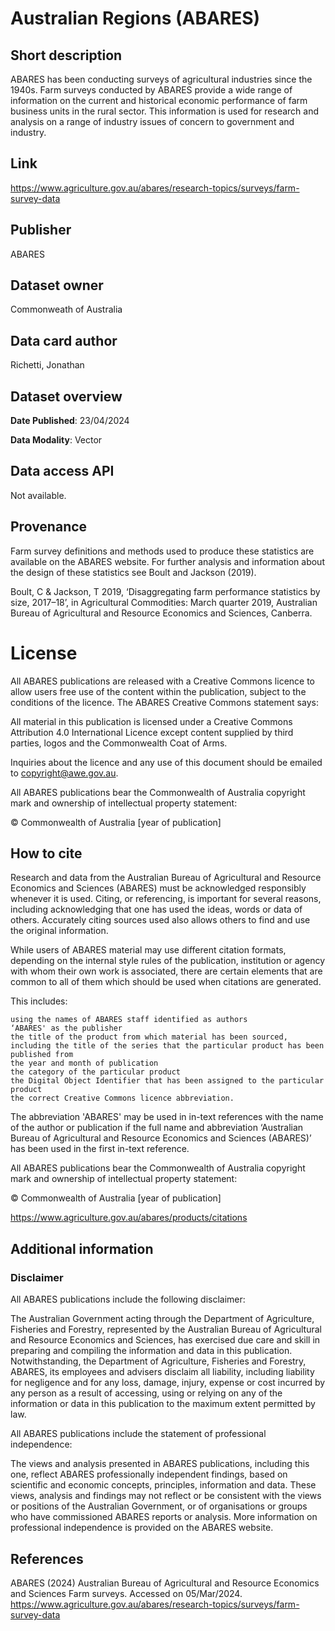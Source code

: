 # Australian Regions (ABARES)

## Short description

ABARES has been conducting surveys of agricultural industries since the 1940s. Farm surveys conducted by ABARES provide a wide range of information on the current and historical economic performance of farm business units in the rural sector. This information is used for research and analysis on a range of industry issues of concern to government and industry.

## Link
https://www.agriculture.gov.au/abares/research-topics/surveys/farm-survey-data

## Publisher
ABARES

## Dataset owner
Commonweath of Australia

## Data card author
Richetti, Jonathan

## Dataset overview

**Date Published**: 23/04/2024

**Data Modality**: Vector


## Data access API
Not available.

## Provenance 
Farm survey definitions and methods used to produce these statistics are available on the ABARES website. For further analysis and information about the design of these statistics see Boult and Jackson (2019).

Boult, C & Jackson, T 2019, ‘Disaggregating farm performance statistics by size, 2017–18’, in Agricultural Commodities: March quarter 2019, Australian Bureau of Agricultural and Resource Economics and Sciences, Canberra.

# License 
All ABARES publications are released with a Creative Commons licence to allow users free use of the content within the publication, subject to the conditions of the licence. The ABARES Creative Commons statement says:

All material in this publication is licensed under a Creative Commons Attribution 4.0 International Licence except content supplied by third parties, logos and the Commonwealth Coat of Arms.

Inquiries about the licence and any use of this document should be emailed to copyright@awe.gov.au.

All ABARES publications bear the Commonwealth of Australia copyright mark and ownership of intellectual property statement:

© Commonwealth of Australia [year of publication]


## How to cite
Research and data from the Australian Bureau of Agricultural and Resource Economics and Sciences (ABARES) must be acknowledged responsibly whenever it is used. Citing, or referencing, is important for several reasons, including acknowledging that one has used the ideas, words or data of others. Accurately citing sources used also allows others to find and use the original information.

While users of ABARES material may use different citation formats, depending on the internal style rules of the publication, institution or agency with whom their own work is associated, there are certain elements that are common to all of them which should be used when citations are generated.

This includes:

    using the names of ABARES staff identified as authors
    ‘ABARES' as the publisher
    the title of the product from which material has been sourced, including the title of the series that the particular product has been published from
    the year and month of publication
    the category of the particular product
    the Digital Object Identifier that has been assigned to the particular product
    the correct Creative Commons licence abbreviation.

The abbreviation 'ABARES' may be used in in-text references with the name of the author or publication if the full name and abbreviation ‘Australian Bureau of Agricultural and Resource Economics and Sciences (ABARES)’ has been used in the first in-text reference.

All ABARES publications bear the Commonwealth of Australia copyright mark and ownership of intellectual property statement:

© Commonwealth of Australia [year of publication]

https://www.agriculture.gov.au/abares/products/citations

## Additional information
### Disclaimer
All ABARES publications include the following disclaimer:

The Australian Government acting through the Department of Agriculture, Fisheries and Forestry, represented by the Australian Bureau of Agricultural and Resource Economics and Sciences, has exercised due care and skill in preparing and compiling the information and data in this publication. Notwithstanding, the Department of Agriculture, Fisheries and Forestry, ABARES, its employees and advisers disclaim all liability, including liability for negligence and for any loss, damage, injury, expense or cost incurred by any person as a result of accessing, using or relying on any of the information or data in this publication to the maximum extent permitted by law.


All ABARES publications include the statement of professional independence:

The views and analysis presented in ABARES publications, including this one, reflect ABARES professionally independent findings, based on scientific and economic concepts, principles, information and data. These views, analysis and findings may not reflect or be consistent with the views or positions of the Australian Government, or of organisations or groups who have commissioned ABARES reports or analysis. More information on professional independence is provided on the ABARES website.

## References
ABARES (2024) Australian Bureau of Agricultural and Resource Economics and Sciences Farm surveys. Accessed on 05/Mar/2024. https://www.agriculture.gov.au/abares/research-topics/surveys/farm-survey-data